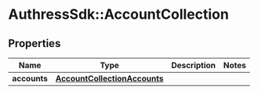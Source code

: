 # AuthressSdk::AccountCollection

## Properties
Name | Type | Description | Notes
------------ | ------------- | ------------- | -------------
**accounts** | [**AccountCollectionAccounts**](AccountCollectionAccounts.md) |  | 


